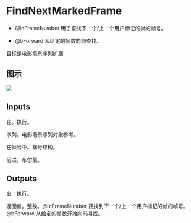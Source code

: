 # FindNextMarkedFrame

  * @InFrameNumber 用于查找下一个/上一个用户标记的帧的帧号。

  * @bForward 从给定的帧数向前查找。





目标是电影场景序列扩展

## 图示

![]($-20221218-20540770.png)

## Inputs

在。执行。

序列。电影场景序列对象参考。

在帧号中。框号结构。

前进。布尔型。  

## Outputs

出：执行。

返回值。整数。@InFrameNumber 要找到下一个/上一个用户标记的帧的帧号。@bForward 从给定的帧数开始向前寻找。
